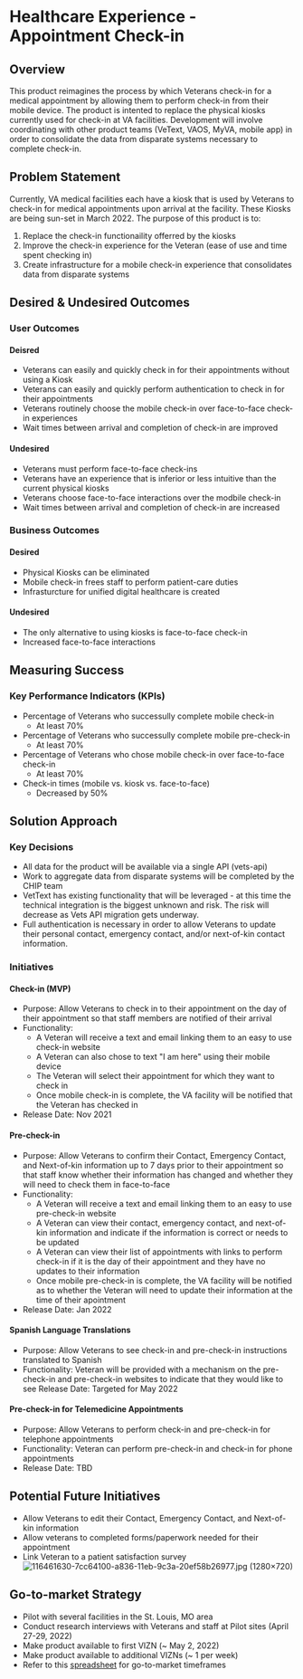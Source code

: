 # Healthcare Experience - Appointment Check-in 

## Overview
This product reimagines the process by which Veterans check-in for a medical appointment by allowing them to perform check-in from their mobile device. The product is intented to replace the physical kiosks currently used for check-in at VA facilities. Development will involve coordinating with other product teams (VeText, VAOS, MyVA, mobile app) in order to consolidate the data from disparate systems necessary to complete check-in.

## Problem Statement
Currently, VA medical facilities each have a kiosk that is used by Veterans to check-in for medical appointments upon arrival at the facility. These Kiosks are being sun-set in March 2022. The purpose of this product is to: 
 1. Replace the check-in functionaility offerred by the kiosks
 2. Improve the check-in experience for the Veteran (ease of use and time spent checking in)
 3. Create infrastructure for a mobile check-in experience that consolidates data from disparate systems 
 
## Desired & Undesired Outcomes

### User Outcomes
#### Deisred
 - Veterans can easily and quickly check in for their appointments without using a Kiosk
 - Veterans can easily and quickly perform authentication to check in for their appointments
 - Veterans routinely choose the mobile check-in over face-to-face check-in experiences
 - Wait times between arrival and completion of check-in are improved
 
#### Undesired 
 - Veterans must perform face-to-face check-ins
 - Veterans have an experience that is inferior or less intuitive than the current physical kiosks 
 - Veterans choose face-to-face interactions over the modbile check-in
 - Wait times between arrival and completion of check-in are increased
 
### Business Outcomes
#### Desired
 - Physical Kiosks can be eliminated
 - Mobile check-in frees staff to perform patient-care duties
 - Infrasturcture for unified digital healthcare is created

#### Undesired 
- The only alternative to using kiosks is face-to-face check-in
- Increased face-to-face interactions

## Measuring Success

### Key Performance Indicators (KPIs)
 - Percentage of Veterans who successully complete mobile check-in 
     - At least 70%
 - Percentage of Veterans who successully complete mobile pre-check-in 
    - At least 70%
 - Percentage of Veterans who chose mobile check-in over face-to-face check-in 
     - At least 70%
 - Check-in times (mobile vs. kiosk vs. face-to-face)
     - Decreased by 50%

## Solution Approach

### Key Decisions
- All data for the product will be available via a single API (vets-api)
- Work to aggregate data from disparate systems will be completed by the CHIP team
- VetText has existing functionality that will be leveraged - at this time the technical integration is the biggest unknown and risk. The risk will decrease as Vets API migration gets underway.
- Full authentication is necessary in order to allow Veterans to update their personal contact, emergency contact, and/or next-of-kin contact information.

### Initiatives

#### Check-in (MVP)
- Purpose: Allow Veterans to check in to their appointment on the day of their appointment so that staff members are notified of their arrival
- Functionality:
     - A Veteran will receive a text and email linking them to an easy to use check-in website 
     - A Veteran can also chose to text "I am here" using their mobile device
     - The Veteran will select their appointment for which they want to check in
     - Once mobile check-in is complete, the VA facility will be notified that the Veteran has checked in 
- Release Date: Nov 2021

#### Pre-check-in 
- Purpose: Allow Veterans to confirm their Contact, Emergency Contact, and Next-of-kin information up to 7 days prior to their appointment so that staff know whether their information has changed and whether they will need to check them in face-to-face
- Functionality:
     - A Veteran will receive a text and email linking them to an easy to use pre-check-in website 
     - A Veteran can view their contact, emergency contact, and next-of-kin information and indicate if the information is correct or needs to be updated
     - A Veteran can view their list of appointments with links to perform check-in if it is the day of their appointment and they have no updates to their information
     - Once mobile pre-check-in is complete, the VA facility will be notified as to whether the Veteran will need to update their information at the time of their apointment
- Release Date: Jan 2022

#### Spanish Language Translations
- Purpose: Allow Veterans to see check-in and pre-check-in instructions translated to Spanish
- Functionality: Veteran will be provided with a mechanism on the pre-check-in and pre-check-in websites to indicate that they would like to see
Release Date: Targeted for May 2022 

#### Pre-check-in for Telemedicine Appointments
- Purpose: Allow Veterans to perform check-in and pre-check-in for telephone appointments
- Functionality: Veteran can perform pre-check-in and check-in for phone appointments
- Release Date: TBD
 
## Potential Future Initiatives
- Allow Veterans to edit their Contact, Emergency Contact, and Next-of-kin information
- Allow veterans to completed forms/paperwork needed for their appointment
- Link Veteran to a patient satisfaction survey
![116461630-7cc64100-a836-11eb-9c3a-20ef58b26977.jpg (1280×720)](https://user-images.githubusercontent.com/66287082/116461630-7cc64100-a836-11eb-9c3a-20ef58b26977.jpg)
 
## Go-to-market Strategy
- Pilot with several facilities in the St. Louis, MO area
- Conduct research interviews with Veterans and staff at Pilot sites (April 27-29, 2022)
- Make product available to first VIZN (~ May 2, 2022)
- Make product available to additional VIZNs (~ 1 per week)
- Refer to this [spreadsheet](https://docs.google.com/spreadsheets/d/1QPT26waWswK5C-e-u3Z3UGu_T9BkeDRlSwFsUEVggTg/edit#gid=0) for go-to-market timeframes



   








